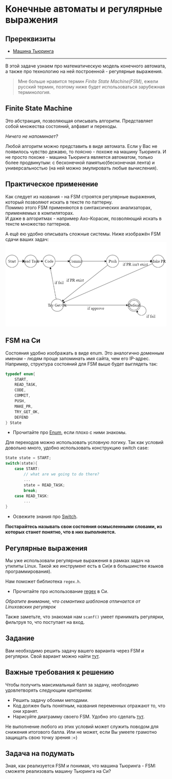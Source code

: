# Конечные автоматы и регулярные выражения

## Пререквизиты

- [Машина Тьюринга](../turing_machine/)

---

В этой задаче узнаем про математическую модель конечного автомата, а также про технологию на ней построенной - регулярные выражения.

> Мне больше нравится термин *Finite State Machine(FSM)*, ежели русский термин, поэтому ниже будет использоваться зарубежная терминология.

## Finite State Machine
Это абстракция, позволяющая описывать алгоритм. Представляет собой множества состояний, алфавит и переходы.

*Ничего не напоминает?*

Любой алгоритм можно представить в виде автомата. Если у Вас не появилось чувство дежавю, то поясню - похоже на машину Тьюринга. И не просто похоже - машина Тьюринга является автоматом, только более продвинутым: с бесконечной памятью(бесконечная лента) и универсальностью (на ней можно эмулировать любые вычисления).

## Практическое применение
Как следует из названия - на FSM строятся регулярные выражения, который позволяют искать в тексте по паттерну.   
Помимо этого FSM применяются в синтаксических анализаторах, применяемых в компиляторах.    
И даже в алгоритмах - например Ахо-Корасик, позволяющий искать в тексте множество паттернов.   

А ещё ею удобно описывать сложные системы. Ниже изображён FSM сдачи ваших задач:
![Alt text](./source/image.png)

## FSM на Си
Состояния удобно изображать в виде enum. Это аналогично доменным именам - людям проще запоминать имя сайта, чем его IP-адрес. Например, структура состояний для FSM выше будет выглядеть так:
```C
typedef enum{
    START,
    READ_TASK,
    CODE,
    COMMIT,
    PUSH,
    MAKE_PR,
    TRY_GET_OK,
    DEFEND
} State
```

- Прочитайте про [Enum](https://www.geeksforgeeks.org/enumeration-enum-c/), если плохо с ними знакомы.

Для переходов можно использовать условную логику. Так как условий довольно много, удобно использовать конструкцию switch case:
```C
State state = START;
switch(state){
    case START:
        // what are we going to do there?
        ...
        state = READ_TASK;
        break;
    case READ_TASK:
        ...
}
```

- Освежите знания про [Switch](https://www.geeksforgeeks.org/c-switch-statement/). 

**Постарайтесь называть свои состояния осмысленными словами, из которых станет понятно, что в них выполняется.**

## Регулярные выражения

Мы уже использовали регулярные выражения в рамках задач на утилиты Linux. Такой же инструмент есть в Си(и в большинстве языков программирования). 

Нам поможет библиотека ```regex.h```.
- Прочитайте про использование [regex](https://www.scaler.com/topics/c-regex/) в Си.

*Обратите внимание, что семантика шаблонов отличается от Linuxовских регулярок*

Также заметьте, что знакомая нам ```scanf()``` умеет принимать регулярки, фильтруя то, что поступает на вход.

## Задание

Вам необходимо решить задачу вашего варианта через FSM и регулярки. Свой вариант можно найти [тут](variants.md).

## Важные требования к решению
Чтобы получить максимальный балл за задачу, необходимо удовлетворять следующим критериям:
- Решить задачу обоими методами.
- Код должен быть понятным, названия переменных отражают то, что они хранят.
- Нарисуйте диаграмму своего FSM. Удобно это сделать [тут](https://madebyevan.com/fsm/).

Не выполнение любого из этих условий может служить поводом для снижения итогового балла. Или не может, если Вы умеете грамотно защищать свою точку зрения :=)

## Задача на подумать

Зная, как реализуется FSM и понимая, что машина Тьюринга - FSM: сможете реализовать машину Тьюринга на Си?


